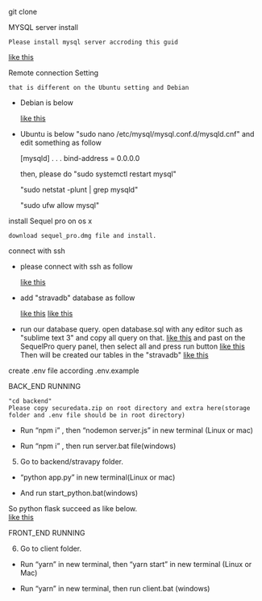 git clone

MYSQL server install

    Please install mysql server accroding this guid
 [like this](https://tecadmin.net/install-mysql-server-on-debian9-stretch)


Remote connection Setting

    that is different on the Ubuntu setting and Debian
-   Debian is below 

    [like this](https://www.internalpointers.com/post/enable-remote-mysql-access-debian)

-   Ubuntu is below
    "sudo nano /etc/mysql/mysql.conf.d/mysqld.cnf"
    and edit something as follow

    [mysqld]
    . . .
    bind-address = 0.0.0.0

    

    then, please do "sudo systemctl restart mysql"

    "sudo netstat -plunt | grep mysqld"

    "sudo ufw allow mysql"

install Sequel pro on os x

    download sequel_pro.dmg file and install.

connect with ssh

-   please connect with ssh as follow

    [like this](https://www.dropbox.com/s/yqp4op6ixqheyx2/1.png)

-   add "stravadb" database as follow 

    [like this](https://www.dropbox.com/s/qt9pvl0d3hs7px9/2.png)
    [like this](https://www.dropbox.com/s/prtd100nfpu2dvy/3.png)

-   run our database query.
    open database.sql with any editor such as "sublime text 3"
    and copy all query on that.
    [like this](https://www.dropbox.com/s/peurhuxd1a4agih/4.png)
    and past on the SequelPro query panel, then select all and press run button
    [like this](https://www.dropbox.com/s/oubapp15m630m5r/5.png)
    Then will be created our tables in the "stravadb"
    [like this](https://www.dropbox.com/s/qmc9ax34fhotlyy/6.png)

create .env file according .env.example

BACK_END RUNNING

    
    "cd backend"
    Please copy securedata.zip on root directory and extra here(storage folder and .env file should be in root directory)

-	Run “npm i” , then “nodemon server.js”  in new terminal (Linux or mac)

-	Run “npm i” , then run server.bat file(windows)

5.	Go to backend/stravapy folder. 

-	“python app.py” in new terminal(Linux or mac)

-	And run start_python.bat(windows)

So python flask succeed as like below.    
    [like this](https://www.dropbox.com/s/gvldky8ht3ctt3e/3.png)

FRONT_END RUNNING

6.	Go to client folder.

-	Run “yarn” in new terminal, then “yarn start” in new terminal (Linux or Mac)

-	Run “yarn” in new terminal, then run client.bat (windows)
